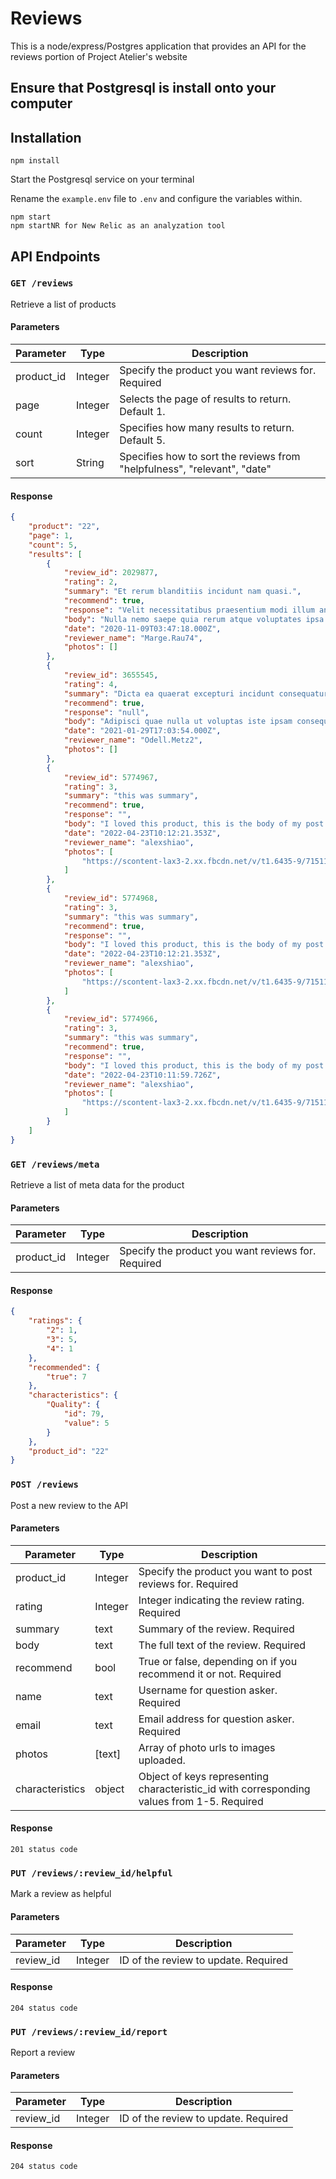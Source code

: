 # Reviews
This is a node/express/Postgres application that provides an API for the reviews portion of Project Atelier's website

## Ensure that Postgresql is install onto your computer

## Installation

```
npm install
```

Start the Postgresql service on your terminal

Rename the `example.env` file to `.env` and configure the variables within.

```
npm start
npm startNR for New Relic as an analyzation tool
```

## API Endpoints

### `GET /reviews`
Retrieve a list of products

#### Parameters
| Parameter | Type    | Description                                               |
|-----------|---------|-----------------------------------------------------------|
| product_id| Integer | Specify the product you want reviews for. Required
| page      | Integer | Selects the page of results to return. Default 1.         |
| count     | Integer | Specifies how many results to return. Default 5.|
| sort      | String  | Specifies how to sort the reviews from "helpfulness", "relevant", "date"|
#### Response
```json
{
    "product": "22",
    "page": 1,
    "count": 5,
    "results": [
        {
            "review_id": 2029877,
            "rating": 2,
            "summary": "Et rerum blanditiis incidunt nam quasi.",
            "recommend": true,
            "response": "Velit necessitatibus praesentium modi illum animi amet expedita.",
            "body": "Nulla nemo saepe quia rerum atque voluptates ipsa eius assumenda. Delectus consequatur excepturi molestiae perspiciatis. Natus nihil nisi. Sit exercitationem numquam.",
            "date": "2020-11-09T03:47:18.000Z",
            "reviewer_name": "Marge.Rau74",
            "photos": []
        },
        {
            "review_id": 3655545,
            "rating": 4,
            "summary": "Dicta ea quaerat excepturi incidunt consequatur provident.",
            "recommend": true,
            "response": "null",
            "body": "Adipisci quae nulla ut voluptas iste ipsam consequatur quia ducimus. Ut a enim ipsa asperiores illum nihil et animi. Necessitatibus eveniet voluptatem id veritatis ratione non illo. Velit neque sit suscipit eligendi facere quis minus distinctio deserunt. Corrupti doloribus vero voluptatibus rem et eveniet quo.",
            "date": "2021-01-29T17:03:54.000Z",
            "reviewer_name": "Odell.Metz2",
            "photos": []
        },
        {
            "review_id": 5774967,
            "rating": 3,
            "summary": "this was summary",
            "recommend": true,
            "response": "",
            "body": "I loved this product, this is the body of my post request",
            "date": "2022-04-23T10:12:21.353Z",
            "reviewer_name": "alexshiao",
            "photos": [
                "https://scontent-lax3-2.xx.fbcdn.net/v/t1.6435-9/71511645_2565463433492684_7417716387742744576_n.jpg?_nc_cat=111&ccb=1-5&_nc_sid=a26aad&_nc_ohc=YuoDhsONPeQAX9on_u7&_nc_ht=scontent-lax3-2.xx&oh=00_AT_FJczUcX21OO2lUmbY3nwNRy1Xi2tOQ4tEGD7d4PRNTQ&oe=6288C24F"
            ]
        },
        {
            "review_id": 5774968,
            "rating": 3,
            "summary": "this was summary",
            "recommend": true,
            "response": "",
            "body": "I loved this product, this is the body of my post request",
            "date": "2022-04-23T10:12:21.353Z",
            "reviewer_name": "alexshiao",
            "photos": [
                "https://scontent-lax3-2.xx.fbcdn.net/v/t1.6435-9/71511645_2565463433492684_7417716387742744576_n.jpg?_nc_cat=111&ccb=1-5&_nc_sid=a26aad&_nc_ohc=YuoDhsONPeQAX9on_u7&_nc_ht=scontent-lax3-2.xx&oh=00_AT_FJczUcX21OO2lUmbY3nwNRy1Xi2tOQ4tEGD7d4PRNTQ&oe=6288C24F"
            ]
        },
        {
            "review_id": 5774966,
            "rating": 3,
            "summary": "this was summary",
            "recommend": true,
            "response": "",
            "body": "I loved this product, this is the body of my post request",
            "date": "2022-04-23T10:11:59.726Z",
            "reviewer_name": "alexshiao",
            "photos": [
                "https://scontent-lax3-2.xx.fbcdn.net/v/t1.6435-9/71511645_2565463433492684_7417716387742744576_n.jpg?_nc_cat=111&ccb=1-5&_nc_sid=a26aad&_nc_ohc=YuoDhsONPeQAX9on_u7&_nc_ht=scontent-lax3-2.xx&oh=00_AT_FJczUcX21OO2lUmbY3nwNRy1Xi2tOQ4tEGD7d4PRNTQ&oe=6288C24F"
            ]
        }
    ]
}
```
### `GET /reviews/meta`
Retrieve a list of meta data for the product

#### Parameters
| Parameter | Type    | Description                                               |
|-----------|---------|-----------------------------------------------------------|
| product_id| Integer | Specify the product you want reviews for. Required


#### Response
```json
{
    "ratings": {
        "2": 1,
        "3": 5,
        "4": 1
    },
    "recommended": {
        "true": 7
    },
    "characteristics": {
        "Quality": {
            "id": 79,
            "value": 5
        }
    },
    "product_id": "22"
}
```
### `POST /reviews`
Post a new review to the API

#### Parameters
| Parameter | Type    | Description                                               |
|-----------|---------|-----------------------------------------------------------|
| product_id| Integer | Specify the product you want to post reviews for. Required |
| rating| Integer | Integer indicating the review rating. Required |
| summary| text | Summary of the review. Required |
| body| text | The full text of the review. Required |
| recommend| bool | True or false, depending on if you recommend it or not. Required |
| name| text | Username for question asker. Required |
| email| text | Email address for question asker. Required |
| photos| [text] | Array of photo urls to images uploaded. |
| characteristics| object | Object of keys representing characteristic_id with corresponding values from 1-5. Required |



#### Response
```
201 status code
```
### `PUT /reviews/:review_id/helpful`
Mark a review as helpful

#### Parameters
| Parameter | Type    | Description                                               |
|-----------|---------|-----------------------------------------------------------|
| review_id| Integer | ID of the review to update. Required


#### Response
```
204 status code
```
### `PUT /reviews/:review_id/report`
Report a review

#### Parameters
| Parameter | Type    | Description                                               |
|-----------|---------|-----------------------------------------------------------|
| review_id| Integer | ID of the review to update. Required


#### Response
```
204 status code
```